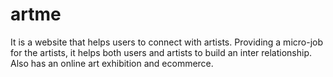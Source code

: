 # artme
It is a website that helps users to connect with artists. Providing a micro-job for the artists, it helps both users and artists to build an inter relationship. Also has an online art exhibition and ecommerce.
